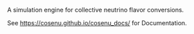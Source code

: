A simulation engine for collective neutrino flavor conversions.

See https://cosenu.github.io/cosenu_docs/ for Documentation.
